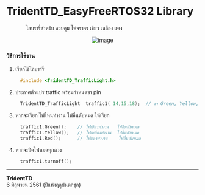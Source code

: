 TridentTD_EasyFreeRTOS32 Library
===

&nbsp;&nbsp;&nbsp;&nbsp;&nbsp;&nbsp;&nbsp;&nbsp;&nbsp;&nbsp;&nbsp;&nbsp;
ไลบรารี่สำหรับ ควบคุม ไฟจราจร เขียว เหลือง แดง 

<p align="center">
  <img src="Picture.png" alt="image"/>
</p>  

### วิธีการใช้งาน  

1. เรียกใช้ไลบรารี่  
```c  
     #include <TridentTD_TrafficLight.h>
``` 
2. ประกาศตัวแปร traffic พร้อมกำหนดขา pin  
```c  
     TridentTD_TrafficLight  traffic1( 14,15,18);  // ขา Green, Yellow, Red
```
3. หากจะเรียก ไฟไหนทำงาน ไฟอื่นดับหมด ให้เรียก  
```c
     traffic1.Green();    // ไฟเขียวทำงาน   ไฟอื่นดับหมด
     traffic1.Yellow();   // ไฟเหลืองทำงาน  ไฟอื่นดับหมด
     traffic1.Red();      // ไฟแดงทำงาน    ไฟอื่นดับหมด
```
4. หากจะปิดไฟหมดทุกดวง
```c
     traffic1.turnoff();
```

-----
**TridentTD**  
6 มิถุนายน 2561 (ปีแห่งฤดูฝนตกชุก)  
